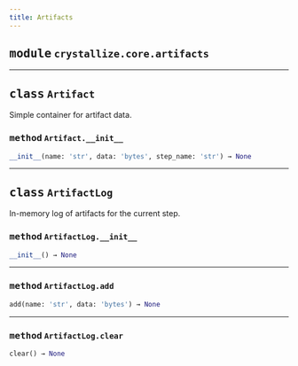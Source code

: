 ```yaml
---
title: Artifacts
---
```



## <kbd>module</kbd> `crystallize.core.artifacts`






---

## <kbd>class</kbd> `Artifact`
Simple container for artifact data. 

### <kbd>method</kbd> `Artifact.__init__`

```python
__init__(name: 'str', data: 'bytes', step_name: 'str') → None
```









---

## <kbd>class</kbd> `ArtifactLog`
In-memory log of artifacts for the current step. 

### <kbd>method</kbd> `ArtifactLog.__init__`

```python
__init__() → None
```








---

### <kbd>method</kbd> `ArtifactLog.add`

```python
add(name: 'str', data: 'bytes') → None
```





---

### <kbd>method</kbd> `ArtifactLog.clear`

```python
clear() → None
```






